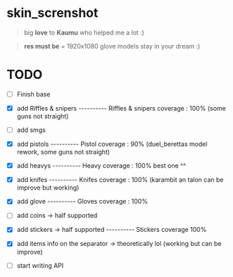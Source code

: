 # skin_screnshot

> big **love** to **Kaumu** who helped me a lot :)

> **res must be** = 1920x1080
glove models stay in your dream :)

# TODO

 - [ ] Finish base
 - [x] add Riffles & snipers
 ---------- Riffles & snipers coverage : 100% (some guns not straight)
 - [ ] add smgs
 - [x] add pistols
 ---------- Pistol coverage : 90% (duel_berettas model rework, some guns not straight)
 - [x] add heavys
  ---------- Heavy coverage : 100% best one ^^ 
 - [x] add knifes 
 ---------- Knifes coverage : 100% (karambit an talon can be improve but working)
 - [x] add glove
  ---------- Gloves coverage : 100% 
 - [ ] add coins -> half supported
 - [x] add stickers -> half supported
 ---------- Stickers coverage 100%
 - [x] add items info on the separator -> theoretically lol (working but can be improve)
 - [ ] start writing API
 
